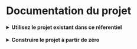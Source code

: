 # Documentation du projet
<details>
<summary> <b>Utilisez le projet existant dans ce réferentiel</b> </summary>

Télécharger le projet
- Installez django et django restframework avec cette commande ``pip install django djangorestframework django-filter``
- Ensuite accèdez dans le projet avec ``cd opt_solution``
- Lancez le serveur avec ``python manage.py runserver``

Pour acceder dans le compte admin voici la procédure
- Ajoutez ``/admin`` sur l'url http://localhost:8000/
- cas d'usage http://localhost:8000/admin 

Voici les identifiants du super utilisateur
- nom d'utilisateur : ``elieo``
- mot de passe : ``open``

Pour acceder dans notre api voici la procédure
- Ajoutez ``/api`` sur l'url http://localhost:8000/
- cas d'usage http://localhost:8000/api

<b>Good@fun</b>
</details>
<br>
<details>
<summary><b>Construire le projet à partir de zéro</b></summary>

Lorsque vous partez d'un projet à zéro procéder ainsi pour créer votre projet
- Assurez-vous que ``Python`` est installé sur votre machine
pour vérifier si python est correctement installé sur votre machine taper la commande ``python --version``
- Assurez-vous d'avoir soit ``VSCode`` ou ``pycharm``
- Créez un nouveau projet dans l'environnement de développement integré de votre choix

- Installez django à partir du ``terminal`` de votre projet\
``pip install django``
- Créez votre projet \
 ``django-admin startproject opt_solution``
- Accèdez dans votre projet\
``cd opt_solution``
- Créez votre application\
``django-admin startapp params_basic``
- Ajoutez votre application dans le fichier ``settings.py`` plus précisement dans le bloc __``INSTALLED_APPS``__ dans notre cas notre application c'est ``params_basic``\
INSTALLED_APPS =[

&emsp;&emsp;&emsp;'``params_basic``'\
&emsp;&emsp;&emsp;]
- Créez un super utilisateur pour votre projet\
``python manage.py createsuperuser``
- Migration des données par défauts  et de nos futurs donnée\
``python manage.py makemigrations``\
``python manage.py migrate``
- Pour lancez le serveur taper la commande suivante\
``python manage.py runserver``
- Comme dans ce projet nous utilisons des API nous allons installer django rest framework]\
``pip install djangorestframework``
- Ensuite ajouter le package que vous venez d'installez dans le fichier ``settings.py`` se trouvant dans notre application ajoutez ``rest_framework``\
INSTALLED_APPS =[

&emsp;&emsp;&emsp;'``rest_framework``'\
&emsp;&emsp;&emsp;]


## Model simple
Qu'est-ce que sait un model ?
>Un modèle est la source unique et définitive d'informations sur vos données . Il contient les champs et comportements essentiels des données que vous stockez, comme le dit monsieur Hervé le modèle c'est la couche logique de nos donnée.

* __*Importation*__
>from __django.db__ import __models__

* __*Structure de la classe*__
> __class__ `TimeStampModel`(models.Model):\
&emsp;&emsp;created_at = models.DateTimeField(auto_now_add=True)\
&emsp;&emsp;updated_at = models.DateTimeField(auto_now=True)
>
> &emsp;&emsp;class Meta:\
> &emsp;&emsp;&emsp;&emsp;abstract = True

> __class__ `Option`(TimeStampModel):\
&emsp;&emsp;libelleOption = models.CharField(max_length=100, null=True, blank=True)\
\
&emsp;&emsp;``def __str__(self):``\
&emsp;&emsp;&emsp;&emsp; return self.libelleOption

_________________
## Serializers Simple
Qu'est-ce que sait un serializer ?
>Les sérialiseurs sont utilisés pour convertir des types de données complexes, tels que les instances de modèle Django, en types de données Python
qui peuvent être facilement restitués en JSON, XML ou d'autres types de contenu . Les sérialiseurs assurent également la désérialisation, permettant aux données analysées d'être reconverties en types complexes après avoir d'abord validé les données entrantes.

* Créez un fichier __serializers.py__ dans votre application

* __*Importation*__
> from rest_framework import ``serializers``\
> from __.models__ import ``Option``
________
* __*Structure de la classe*__
> __class__ `OptionSerializer`(``serializers``.ModelSerializer):\
&emsp;&emsp;class `Meta`:\
         &emsp;&emsp;&emsp;&emsp;model = ``Option``\
> &emsp;&emsp;&emsp;&emsp;# Afficher tous les champs\
> &emsp;&emsp;&emsp;&emsp;fields = '``__all__``'\
> &emsp;&emsp;&emsp;&emsp; # Afficher des champs personalisés\
> &emsp;&emsp;&emsp;&emsp; fields = ['```libelleOption```','```Autrechamps```']

___________
## Enregistrez vos models dans le fichier admin.py de votre application

``admin.site.register(Option)``\
``...``

## View simple
* __*Importation*__
> from .serializer import ``OptionSerializer``\
> from __.models__ import ``Option``


> class OptionViewSet(viewsets.ModelViewSet):\
    &emsp;&emsp;&emsp;queryset = Option.objects.all()\
    &emsp;&emsp;&emsp;serializer_class = OptionSerializer

## Créez un fichier url dans votre application
* __*url.py*__ dans ce fichier nous définirons un router pour permettre le routage de nos differentes viewset
* Structure du code
>from rest_framework import routers\
from .views import OptionViewSet\
> 
> router = routers.DefaultRouter()\
router.register(r'option', OptionViewSet)\
urlpatterns = router.urls

### Inclure votre fichier url.py contenant le routage des differents vues dans votre fichier urls.py se trouvant la repertoire principal du projet
* Structure du code
> from django.contrib import admin\
> from django.urls import path, include
>
> urlpatterns = [\
    path('admin/', admin.site.urls),\
    path('api/', include('params_basic.url'))\
]

* Lancez votre serveur depuis le terminal avec
* notre mini simple api se trouve dans la route *``/api``*
>``python manage.py runserver``
## Api (Application programming interface)
* Quelques méthodes\
POST\
GET\
PUT\
DELETE


## ViewSet Action
Les routeurs par défaut inclus dans le framework REST fourniront des routes pour un ensemble standard d'actions

Ameliorant notre ViewSet avec ces méthodes inclut par défaut dans notre ViewSet

> create\
> list\
> update\
> destroy\
> retrieve

* __*Importation*__
> from rest_framework import viewsets, permissions, status\
> from rest_framework.response import Response\
> from .serializer import ``OptionSerializer``\
> from __.models__ import ``Option``

> class OptionViewSet(viewsets.ModelViewSet):\
    &emsp;&emsp;&emsp;queryset = Option.objects.all()\
    &emsp;&emsp;&emsp;serializer_class = OptionSerializer\
    &emsp;&emsp;&emsp;# Protection de la route avec l'authentification\
    &emsp;&emsp;&emsp;permission_classes = [permissions.IsAuthenticated]\
\
    &emsp;&emsp;&emsp;def __``create``__(self, request, *args, **kwargs):\
    &emsp;&emsp;&emsp;&emsp;&emsp;&emsp;serializer = OptionSerializer(data=request.data)\
    &emsp;&emsp;&emsp;&emsp;&emsp;&emsp;if serializer.is_valid():\
    &emsp;&emsp;&emsp;&emsp;&emsp;&emsp;&emsp;&emsp;return Response(status=status.HTTP_201_CREATED, data={"message": "Enregistrement réussi avec succès",'option': serializer.data})\
    &emsp;&emsp;&emsp;&emsp;&emsp;&emsp;return Response({'message': serializer.errors}, status=status.HTTP_400_BAD_REQUEST)\
\
    &emsp;&emsp;&emsp;def __``list``__(self, request, *args, **kwargs):\
    &emsp;&emsp;&emsp;&emsp;&emsp;&emsp;option = Option.objects.all()\
    &emsp;&emsp;&emsp;&emsp;&emsp;&emsp;serializer = OptionSerializer(option, many=True)\
    &emsp;&emsp;&emsp;&emsp;&emsp;&emsp;return Response(data={'options': serializer.data})\
\
    &emsp;&emsp;&emsp;def __``update``__(self, request, *args, **kwargs):\
    &emsp;&emsp;&emsp;&emsp;&emsp;&emsp;option = self.get_object()\
    &emsp;&emsp;&emsp;&emsp;&emsp;&emsp;serializer = SectionSerializer(option, data=request.data)\
    &emsp;&emsp;&emsp;&emsp;&emsp;&emsp;if serializer.is_valid():\
    &emsp;&emsp;&emsp;&emsp;&emsp;&emsp;&emsp;&emsp;serializer.save()\
    &emsp;&emsp;&emsp;&emsp;&emsp;&emsp;&emsp;&emsp;return Response(data={"message": "Modification réussie avec succès", 'option': serializer.data}, status=status.HTTP_200_OK)\
    &emsp;&emsp;&emsp;&emsp;&emsp;&emsp;return Response(serializer.errors, status=status.HTTP_400_BAD_REQUEST)\
\
    &emsp;&emsp;&emsp;def __``destroy``__(self, request, *args, **kwargs):\
    &emsp;&emsp;&emsp;&emsp;&emsp;&emsp;option = self.get_object()\
    &emsp;&emsp;&emsp;&emsp;&emsp;&emsp;option.delete()\
    &emsp;&emsp;&emsp;&emsp;&emsp;&emsp;return Response(status=status.HTTP_204_NO_CONTENT, data={"message": "Suppression réussie avec succès"})
</details>



